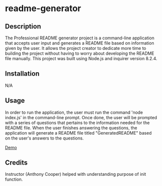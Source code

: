 # readme-generator

## Description

The Professional README generator project is a command-line application that accepts user input and generates a README file based on information given by the user. It allows the project creator to dedicate more time to building the project without having to worry about developing the README file manually. This project was built using Node.js and inquirer version 8.2.4.

## Installation

N/A

## Usage

In order to run the application, the user must run the command 'node index.js' in the command-line prompt. Once done, the user will be prompted with a series of questions that pertains to the information needed for the README file. When the user finishes answering the questions, the application will generate a README file titled "GeneratedREADME" based on the user's answers to the questions.

[Demo](https://drive.google.com/file/d/1R14mwCIvH0oOdnTd9QGG6nIGLZaJVp4a/view)

## Credits

Instructor (Anthony Cooper) helped with understanding purpose of init function.